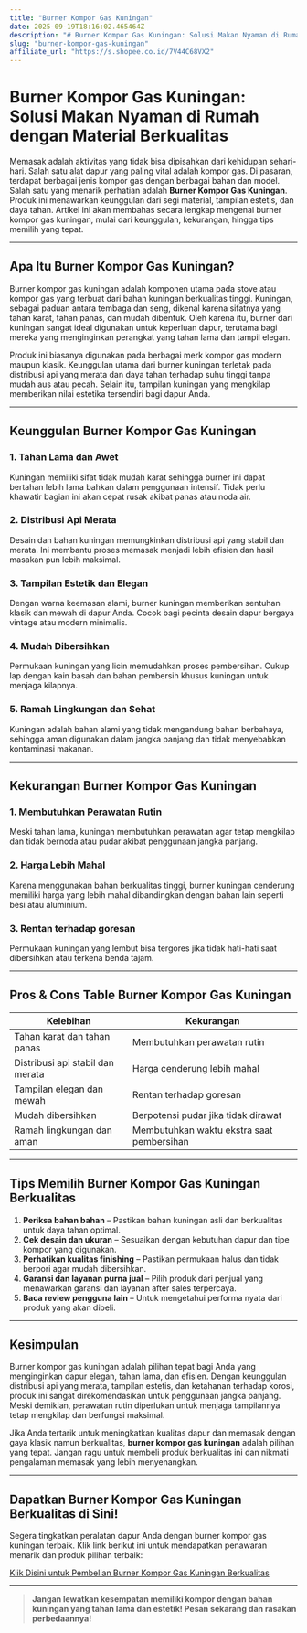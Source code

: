 ```yaml
---
title: "Burner Kompor Gas Kuningan"
date: 2025-09-19T18:16:02.465464Z
description: "# Burner Kompor Gas Kuningan: Solusi Makan Nyaman di Rumah dengan Material Berkualitas..."
slug: "burner-kompor-gas-kuningan"
affiliate_url: "https://s.shopee.co.id/7V44C68VX2"
---
```

# Burner Kompor Gas Kuningan: Solusi Makan Nyaman di Rumah dengan Material Berkualitas

Memasak adalah aktivitas yang tidak bisa dipisahkan dari kehidupan sehari-hari. Salah satu alat dapur yang paling vital adalah kompor gas. Di pasaran, terdapat berbagai jenis kompor gas dengan berbagai bahan dan model. Salah satu yang menarik perhatian adalah **Burner Kompor Gas Kuningan**. Produk ini menawarkan keunggulan dari segi material, tampilan estetis, dan daya tahan. Artikel ini akan membahas secara lengkap mengenai burner kompor gas kuningan, mulai dari keunggulan, kekurangan, hingga tips memilih yang tepat.

---

## Apa Itu Burner Kompor Gas Kuningan?

Burner kompor gas kuningan adalah komponen utama pada stove atau kompor gas yang terbuat dari bahan kuningan berkualitas tinggi. Kuningan, sebagai paduan antara tembaga dan seng, dikenal karena sifatnya yang tahan karat, tahan panas, dan mudah dibentuk. Oleh karena itu, burner dari kuningan sangat ideal digunakan untuk keperluan dapur, terutama bagi mereka yang menginginkan perangkat yang tahan lama dan tampil elegan.

Produk ini biasanya digunakan pada berbagai merk kompor gas modern maupun klasik. Keunggulan utama dari burner kuningan terletak pada distribusi api yang merata dan daya tahan terhadap suhu tinggi tanpa mudah aus atau pecah. Selain itu, tampilan kuningan yang mengkilap memberikan nilai estetika tersendiri bagi dapur Anda.

---

## Keunggulan Burner Kompor Gas Kuningan

### 1. Tahan Lama dan Awet

Kuningan memiliki sifat tidak mudah karat sehingga burner ini dapat bertahan lebih lama bahkan dalam penggunaan intensif. Tidak perlu khawatir bagian ini akan cepat rusak akibat panas atau noda air.

### 2. Distribusi Api Merata

Desain dan bahan kuningan memungkinkan distribusi api yang stabil dan merata. Ini membantu proses memasak menjadi lebih efisien dan hasil masakan pun lebih maksimal.

### 3. Tampilan Estetik dan Elegan

Dengan warna keemasan alami, burner kuningan memberikan sentuhan klasik dan mewah di dapur Anda. Cocok bagi pecinta desain dapur bergaya vintage atau modern minimalis.

### 4. Mudah Dibersihkan

Permukaan kuningan yang licin memudahkan proses pembersihan. Cukup lap dengan kain basah dan bahan pembersih khusus kuningan untuk menjaga kilapnya.

### 5. Ramah Lingkungan dan Sehat

Kuningan adalah bahan alami yang tidak mengandung bahan berbahaya, sehingga aman digunakan dalam jangka panjang dan tidak menyebabkan kontaminasi makanan.

---

## Kekurangan Burner Kompor Gas Kuningan

### 1. Membutuhkan Perawatan Rutin

Meski tahan lama, kuningan membutuhkan perawatan agar tetap mengkilap dan tidak bernoda atau pudar akibat penggunaan jangka panjang.

### 2. Harga Lebih Mahal

Karena menggunakan bahan berkualitas tinggi, burner kuningan cenderung memiliki harga yang lebih mahal dibandingkan dengan bahan lain seperti besi atau aluminium.

### 3. Rentan terhadap goresan

Permukaan kuningan yang lembut bisa tergores jika tidak hati-hati saat dibersihkan atau terkena benda tajam.

---

## Pros & Cons Table Burner Kompor Gas Kuningan

| **Kelebihan**                         | **Kekurangan**                           |
|---------------------------------------|------------------------------------------|
| Tahan karat dan tahan panas         | Membutuhkan perawatan rutin            |
| Distribusi api stabil dan merata    | Harga cenderung lebih mahal           |
| Tampilan elegan dan mewah            | Rentan terhadap goresan               |
| Mudah dibersihkan                     | Berpotensi pudar jika tidak dirawat  |
| Ramah lingkungan dan aman            | Membutuhkan waktu ekstra saat pembersihan |

---

## Tips Memilih Burner Kompor Gas Kuningan Berkualitas

1. **Periksa bahan bahan** – Pastikan bahan kuningan asli dan berkualitas untuk daya tahan optimal.
2. **Cek desain dan ukuran** – Sesuaikan dengan kebutuhan dapur dan tipe kompor yang digunakan.
3. **Perhatikan kualitas finishing** – Pastikan permukaan halus dan tidak berpori agar mudah dibersihkan.
4. **Garansi dan layanan purna jual** – Pilih produk dari penjual yang menawarkan garansi dan layanan after sales terpercaya.
5. **Baca review pengguna lain** – Untuk mengetahui performa nyata dari produk yang akan dibeli.

---

## Kesimpulan

Burner kompor gas kuningan adalah pilihan tepat bagi Anda yang menginginkan dapur elegan, tahan lama, dan efisien. Dengan keunggulan distribusi api yang merata, tampilan estetis, dan ketahanan terhadap korosi, produk ini sangat direkomendasikan untuk penggunaan jangka panjang. Meski demikian, perawatan rutin diperlukan untuk menjaga tampilannya tetap mengkilap dan berfungsi maksimal.

Jika Anda tertarik untuk meningkatkan kualitas dapur dan memasak dengan gaya klasik namun berkualitas, **burner kompor gas kuningan** adalah pilihan yang tepat. Jangan ragu untuk membeli produk berkualitas ini dan nikmati pengalaman memasak yang lebih menyenangkan.

---

## Dapatkan Burner Kompor Gas Kuningan Berkualitas di Sini!

Segera tingkatkan peralatan dapur Anda dengan burner kompor gas kuningan terbaik. Klik link berikut ini untuk mendapatkan penawaran menarik dan produk pilihan terbaik:  

[Klik Disini untuk Pembelian Burner Kompor Gas Kuningan Berkualitas](https://s.shopee.co.id/7V44C68VX2)

---

> **Jangan lewatkan kesempatan memiliki kompor dengan bahan kuningan yang tahan lama dan estetik! Pesan sekarang dan rasakan perbedaannya!**